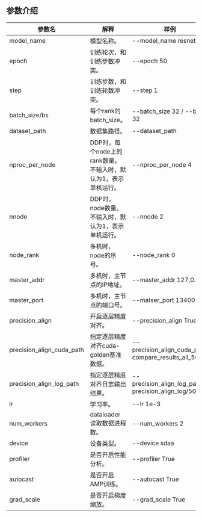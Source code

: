 ## 参数介绍
参数名 | 解释 | 样例
-----------------|-----------------|-----------------
model_name |模型名称。 | --model_name resnet50
epoch| 训练轮次，和训练步数冲突。 | --epoch 50
step | 训练步数，和训练轮数冲突。 | --step 1
batch_size/bs | 每个rank的batch_size。 | --batch_size 32 / --bs 32
dataset_path | 数据集路径。 | --dataset_path
nproc_per_node | DDP时，每个node上的rank数量。不输入时，默认为1，表示单核运行。 | --nproc_per_node 4
nnode | DDP时，node数量。不输入时，默认为1，表示单机运行。| --nnode 2
node_rank|多机时，node的序号。|--node_rank 0
master_addr|多机时，主节点的IP地址。|--master_addr 127.0.0.1
master_port|多机时，主节点的端口号。|--matser_port 13400
precision_align|开启逐层精度对齐。|--precision_align True
precision_align_cuda_path|指定逐层精度对齐cuda-golden基准数据。|--precision_align_cuda_path compare_results_all_50_pt
precision_align_log_path|指定逐层精度对齐日志输出结果。|--precision_align_log_path precision_align_log/50_pt
lr|学习率。|--lr 1e-3
num_workers|dataloader读取数据进程数。|--num_workers 2
device|设备类型。|--device sdaa
profiler|是否开启性能分析。|--profiler True
autocast|是否开启AMP训练。|--autocast True
grad_scale| 是否开启梯度缩放。 | --grad_scale True